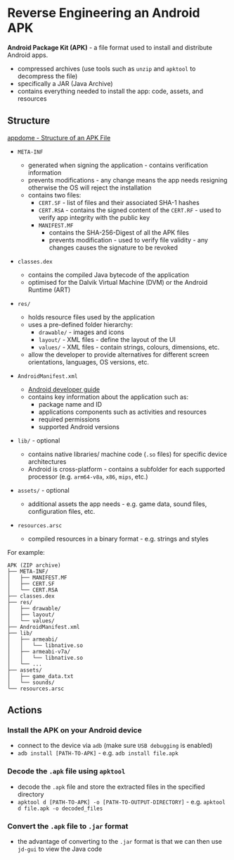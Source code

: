 # Reverse Engineering an Android APK

**Android Package Kit (APK)** - a file format used to install and distribute Android apps.
- compressed archives (use tools such as `unzip` and `apktool` to decompress the file)
- specifically a JAR (Java Archive)
- contains everything needed to install the app: code, assets, and resources

## Structure

[appdome - Structure of an APK File](https://www.appdome.com/how-to/devsecops-automation-mobile-cicd/appdome-basics/structure-of-an-android-app-binary-apk/)

- `META-INF`
  - generated when signing the application - contains verification information
  - prevents modifications - any change means the app needs resigning otherwise the OS will reject the installation
  - contains two files:
    - `CERT.SF` - list of files and their associated SHA-1 hashes
    - `CERT.RSA` - contains the signed content of the `CERT.RF` - used to verify app integrity with the public key
    - `MANIFEST.MF`
      - contains the SHA-256-Digest of all the APK files
      - prevents modification - used to verify file validity - any changes causes the signature to be revoked

- `classes.dex`
  - contains the compiled Java bytecode of the application
  - optimised for the Dalvik Virtual Machine (DVM) or the Android Runtime (ART) 

- `res/`
  - holds resource files used by the application
  - uses a pre-defined folder hierarchy:
    - `drawable/` - images and icons
    - `layout/` - XML files - define the layout of the UI
    - `values/` - XML files - contain strings, colours, dimensions, etc.
  - allow the developer to provide alternatives for different screen orientations, languages, OS versions, etc. 
  
- `AndroidManifest.xml`
  - [Android developer guide](https://developer.android.com/guide/topics/manifest/manifest-intro)
  - contains key information about the application such as:
    - package name and ID
    - applications components such as activities and resources
    - required permissions
    - supported Android versions

- `lib/` - optional
  -  contains native libraries/ machine code (`.so` files) for specific device architectures
  -  Android is cross-platform - contains a subfolder for each supported processor (e.g. `arm64-v8a`, `x86`, `mips`, etc.)

- `assets/` - optional
  - additional assets the app needs - e.g. game data, sound files, configuration files, etc. 

- `resources.arsc`
  - compiled resources in a binary format - e.g. strings and styles

For example:
```
APK (ZIP archive)
├── META-INF/
│   ├── MANIFEST.MF
│   ├── CERT.SF
│   └── CERT.RSA
├── classes.dex
├── res/
│   ├── drawable/
│   ├── layout/
│   └── values/
├── AndroidManifest.xml
├── lib/ 
│   ├── armeabi/ 
│   │   └── libnative.so
│   ├── armeabi-v7a/
│   │   └── libnative.so
│   └── ...
├── assets/
│   ├── game_data.txt
│   └── sounds/
└── resources.arsc
```

## Actions

### Install the APK on your Android device
- connect to the device via `adb` (make sure `USB debugging` is enabled)
- `adb install [PATH-TO-APK]` - e.g. `adb install file.apk`

### Decode the `.apk` file using `apktool`
- decode the `.apk` file and store the extracted files in the specified directory
- `apktool d [PATH-TO-APK] -o [PATH-TO-OUTPUT-DIRECTORY]` - e.g. `apktool d file.apk -o decoded_files`

### Convert the `.apk` file to `.jar` format
- the advantage of converting to the `.jar` format is that we can then use `jd-gui` to view the Java code
